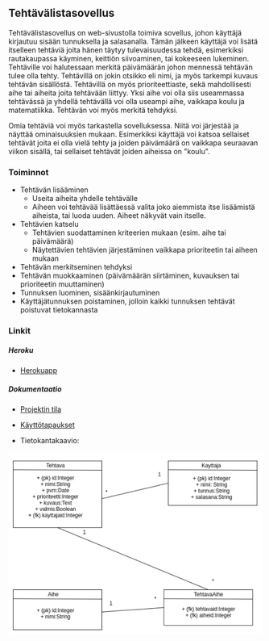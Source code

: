 ## Tehtävälistasovellus

Tehtävälistasovellus on web-sivustolla toimiva sovellus, johon käyttäjä kirjautuu sisään tunnuksella ja salasanalla. Tämän jälkeen käyttäjä voi lisätä itselleen tehtäviä joita hänen täytyy tulevaisuudessa tehdä, esimerkiksi rautakaupassa käyminen, keittiön siivoaminen, tai kokeeseen lukeminen. Tehtäville voi halutessaan merkitä päivämäärän johon mennessä tehtävän tulee olla tehty. Tehtävillä on jokin otsikko eli nimi, ja myös tarkempi kuvaus tehtävän sisällöstä. Tehtävillä on myös prioriteettiaste, sekä mahdollisesti aihe tai aiheita joita tehtävään liittyy. Yksi aihe voi olla siis useammassa tehtävässä ja yhdellä tehtävällä voi olla useampi aihe, vaikkapa koulu ja matematiikka. Tehtävän voi myös merkitä tehdyksi.

Omia tehtäviä voi myös tarkastella sovelluksessa. Niitä voi järjestää ja näyttää ominaisuuksien mukaan. Esimerkiksi käyttäjä voi katsoa sellaiset tehtävät joita ei olla vielä tehty ja joiden päivämäärä on vaikkapa seuraavan viikon sisällä, tai sellaiset tehtävät joiden aiheissa on "koulu".

### Toiminnot

+ Tehtävän lisääminen
  + Useita aiheita yhdelle tehtävälle
  + Aiheen voi tehtävää lisättäessä valita joko aiemmista itse lisäämistä aiheista, tai luoda uuden. Aiheet näkyvät vain itselle.
+ Tehtävien katselu
  + Tehtävien suodattaminen kriteerien mukaan (esim. aihe tai päivämäärä)
  + Näytettävien tehtävien järjestäminen vaikkapa prioriteetin tai aiheen mukaan
+ Tehtävän merkitseminen tehdyksi
+ Tehtävän muokkaaminen (päivämäärän siirtäminen, kuvauksen tai prioriteetin muuttaminen)
+ Tunnuksen luominen, sisäänkirjautuminen
+ Käyttäjätunnuksen poistaminen, jolloin kaikki tunnuksen tehtävät poistuvat tietokannasta

### Linkit

##### Heroku

+ [Herokuapp](https://tehtavalistasovellus.herokuapp.com/tehtava)

##### Dokumentaatio

+ [Projektin tila](https://github.com/ShootingStar91/tehtavalistasovellus/blob/master/documentation/projektin_tila.md)
+ [Käyttötapaukset](https://github.com/ShootingStar91/tehtavalistasovellus/blob/master/documentation/kayttotapaukset.md)

+ Tietokantakaavio:

![Tietokantakaavio (tehtävälistasovellus)](
https://github.com/ShootingStar91/tehtavalistasovellus/blob/master/documentation/tietokantakaavio.png
 "Tietokantakaavio")

